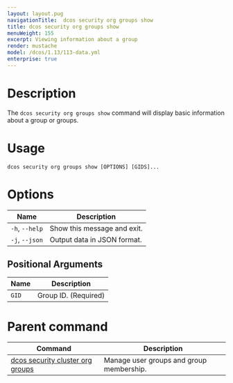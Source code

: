 ```yaml
---
layout: layout.pug
navigationTitle:  dcos security org groups show
title: dcos security org groups show
menuWeight: 155
excerpt: Viewing information about a group
render: mustache
model: /dcos/1.13/113-data.yml
enterprise: true
---
```


# Description

The `dcos security org groups show` command will display basic information about a group or groups.

# Usage

```
dcos security org groups show [OPTIONS] [GIDS]...
```

# Options

| Name |  Description |
|---------|-------------|
|  `-h`, `--help` |  Show this message and exit.|
| `-j`, `--json` | Output data in JSON format. |

## Positional Arguments

| Name |  Description |
|---------|-------------|
| `GID` | Group ID. (Required)|

# Parent command

| Command | Description |
|---------|-------------|
| [dcos security cluster org groups](/1.13/cli/command-reference/dcos-security/dcos-security-org/dcos-security-org-groups/) |  Manage user groups and group membership. |
